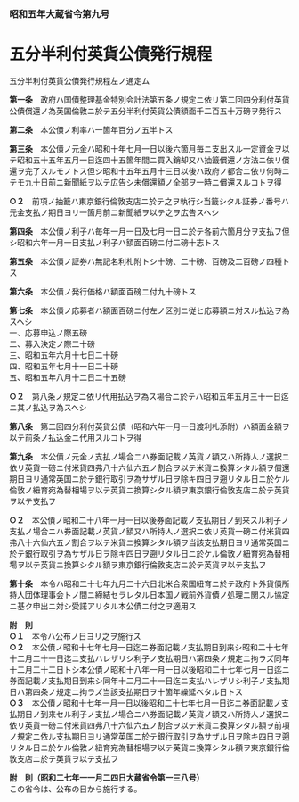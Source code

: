### 昭和五年大蔵省令第九号  
# 五分半利付英貨公債発行規程  
五分半利付英貨公債発行規程左ノ通定ム  
  
  
**第一条**　政府ハ国債整理基金特別会計法第五条ノ規定ニ依リ第二回四分利付英貨公債償還ノ為英国倫敦ニ於テ五分半利付英貨公債額面千二百五十万磅ヲ発行ス  
  
**第二条**　本公債ノ利率ハ一箇年百分ノ五半トス  
  
**第三条**　本公債ノ元金ハ昭和十年七月一日以後六箇月毎ニ支出スル一定資金ヲ以テ昭和五十五年五月一日迄四十五箇年間ニ買入銷却又ハ抽籖償還ノ方法ニ依リ償還ヲ完了スルモノトス但シ昭和十五年五月十三日以後ハ政府ノ都合ニ依リ何時ニテモ九十日前ニ新聞紙ヲ以テ広告シ未償還額ノ全部ヲ一時ニ償還スルコトヲ得  
  
**○２**　前項ノ抽籖ハ東京銀行倫敦支店ニ於テ之ヲ執行シ当籖シタル証券ノ番号ハ元金支払ノ期日ヨリ一箇月前ニ新聞紙ヲ以テ之ヲ広告スヘシ  
  
**第四条**　本公債ノ利子ハ毎年一月一日及七月一日ニ於テ各前六箇月分ヲ支払フ但シ昭和六年一月一日支払ノ利子ハ額面百磅ニ付二磅十志トス  
  
**第五条**　本公債ノ証券ハ無記名利札附トシ十磅、二十磅、百磅及二百磅ノ四種トス  
  
**第六条**　本公債ノ発行価格ハ額面百磅ニ付九十磅トス  
  
**第七条**　本公債ノ応募者ハ額面百磅ニ付左ノ区別ニ従ヒ応募額ニ対スル払込ヲ為スヘシ  
一、応募申込ノ際五磅  
二、募入決定ノ際二十磅  
三、昭和五年六月十七日二十磅  
四、昭和五年七月十一日二十磅  
五、昭和五年八月十二日二十五磅  
  
**○２**　第八条ノ規定ニ依リ代用払込ヲ為ス場合ニ於テハ昭和五年五月三十一日迄ニ其ノ払込ヲ為スヘシ  
  
**第八条**　第二回四分利付英貨公債（昭和六年一月一日渡利札添附）ハ額面金額ヲ以テ前条ノ払込金ニ代用スルコトヲ得  
  
**第九条**　本公債ノ元金ノ支払ノ場合ニハ券面記載ノ英貨ノ額又ハ所持人ノ選択ニ依リ英貨一磅ニ付米貨四弗八十六仙六五ノ割合ヲ以テ米貨ニ換算シタル額ヲ償還期日ヨリ通常英国ニ於テ銀行取引ヲ為サザル日ヲ除キ四日ヲ遡リタル日ニ於ケル倫敦ノ紐育宛為替相場ヲ以テ英貨ニ換算シタル額ヲ東京銀行倫敦支店ニ於テ英貨ヲ以テ支払フ  
  
**○２**　本公債ノ昭和二十八年一月一日以後券面記載ノ支払期日ノ到来スル利子ノ支払ノ場合ニハ券面記載ノ英貨ノ額又ハ所持人ノ選択ニ依リ英貨一磅ニ付米貨四弗八十六仙六五ノ割合ヲ以テ米貨ニ換算シタル額ヲ当該支払期日ヨリ通常英国ニ於テ銀行取引ヲ為サザル日ヲ除キ四日ヲ遡リタル日ニ於ケル倫敦ノ紐育宛為替相場ヲ以テ英貨ニ換算シタル額ヲ東京銀行倫敦支店ニ於テ英貨ヲ以テ支払フ  
  
**第十条**　本令ハ昭和二十七年九月二十六日北米合衆国紐育ニ於テ政府ト外貨債所持人団体理事会トノ間ニ締結セラレタル日本国ノ戦前外貨債ノ処理ニ関スル協定ニ基ク申出ニ対シ受諾アリタル本公債ニ付之ヲ適用ス  
  
**附　則**  
**○１**　本令ハ公布ノ日ヨリ之ヲ施行ス  
**○２**　本公債ノ昭和十七年七月一日迄ニ券面記載ノ支払期日到来シ昭和二十七年十二月二十一日迄ニ支払ハレザリシ利子ノ支払期日ハ第四条ノ規定ニ拘ラズ同年十二月二十二日トシ本公債ノ昭和十八年一月一日以後昭和二十七年七月一日迄ニ券面記載ノ支払期日到来シ同年十二月二十一日迄ニ支払ハレザリシ利子ノ支払期日ハ第四条ノ規定ニ拘ラズ当該支払期日ヲ十箇年繰延ベタル日トス  
**○３**　本公債ノ昭和十七年一月一日以後昭和二十七年七月一日迄ニ券面記載ノ支払期日ノ到来セル利子ノ支払ノ場合ニハ券面記載ノ英貨ノ額又ハ所持人ノ選択ニ依リ英貨一磅ニ付米貨四弗八十六仙六五ノ割合ヲ以テ米貨ニ換算シタル額ヲ前項ノ規定ニ依ル支払期日ヨリ通常英国ニ於テ銀行取引ヲ為サザル日ヲ除キ四日ヲ遡リタル日ニ於ケル倫敦ノ紐育宛為替相場ヲ以テ英貨ニ換算シタル額ヲ東京銀行倫敦支店ニ於テ英貨ヲ以テ支払フ  
  
**附　則（昭和二七年一一月二四日大蔵省令第一三八号）**  
この省令は、公布の日から施行する。  
  
